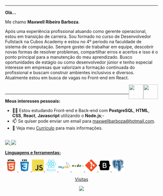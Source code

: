<hr />
<p align="left" > 
  <b> Olá...</b>
</p>

<p align="left" >
Me chamo <b> Maxwell Ribeiro Barboza</b>.
</p>

<p align="left" >
  Após uma experiência profissional atuando como gerente operacional, estou em transição de carreira.
  Sou formado no curso de Desenvolvedor Fullstack na Cubos Academy e estou no 4º periodo na faculdade 
  de sistema de computação. Sempre gostei de trabalhar em equipe, descobrir novas formas de resolver 
  problemas, compartilhar erros e acertos e isso é o ponto principal para a manutenção do meu aprendizado.
  Busco oportunidades de estágio ou como desenvolvedor júnior e tenho especial interesse em empresas que valorizam
  a formação continuada do profissional e buscam construir ambientes inclusivos e diversos.<br>
  Atualmente estou em busca de vagas no Front-end em React.
</p>


<a href="https://api.whatsapp.com/send?phone=5521965170368" target="_blank">
  <img align="right" src="https://e7.pngegg.com/pngimages/874/257/png-clipart-whatsapp-computer-icons-computer-software-whatsapp-text-logo-thumbnail.png" width="48px"      height="48px">
</a>
<a href="https://www.linkedin.com/in/maxwell-ribeiro-barboza-2677351a5/" target="_blank">
  <img align="right" src="https://i.ibb.co/Kx2GSrT/linkedin.png" width="48px" height="48px">
</a>

<p align="left" >

<br/>
<hr />

**Meus interesses pessoais:**


- 👩‍💻 Estou estudando Front-end e Back-end com **PostgreSQL**, **HTML**, **CSS**, **React**, **Javascript** utilizando o **Node.js**;-       
- 📫 Se quiser pode enviar um email para maxwellbarboza@hotmail.com.
- 📝 Veja meu <a href="https://drive.google.com/file/d/1rMwxfHENWDMb7PBtehKuSxjg-3XkLL1O/view?usp=sharing" target="_blank">Currículo</a> para mais informações.
<br/>
<div>
  <a href="https://github.com/maxwelllbarboza">
  <img height="140em" src="https://github-readme-stats.vercel.app/api?username=maxwelllbarboza&show_icons=true&theme=dark&include_all_commits=true&count_private=true"/>
  <img height="140em" src="https://github-readme-stats.vercel.app/api/top-langs/?username=maxwelllbarboza&layout=compact&langs_count=16&theme=dark"/>
</div>

**Linguagens e ferramentas:**  

<p align="left">
<img src="https://raw.githubusercontent.com/devicons/devicon/master/icons/html5/html5-original-wordmark.svg" alt="html5" width="40" height="40"/> 
<img src="https://raw.githubusercontent.com/devicons/devicon/master/icons/css3/css3-original-wordmark.svg" alt="css3" width="40" height="40"/> 
<img src="https://raw.githubusercontent.com/devicons/devicon/master/icons/javascript/javascript-original.svg" alt="javascript" width="40" height="40"/> 
<img src="https://raw.githubusercontent.com/devicons/devicon/master/icons/react/react-original-wordmark.svg" alt="react" width="40" height="40"/> 
<img src="https://raw.githubusercontent.com/devicons/devicon/master/icons/mysql/mysql-original-wordmark.svg" alt="mysql" width="40" height="40"/> 
<img src="https://raw.githubusercontent.com/devicons/devicon/master/icons/nodejs/nodejs-original-wordmark.svg" alt="nodejs" width="40" height="40"/> 
<img src="https://raw.githubusercontent.com/devicons/devicon/master/icons/git/git-original.svg" alt="git" width="40" height="40"/> 
<img src="https://raw.githubusercontent.com/devicons/devicon/master/icons/bootstrap/bootstrap-plain.svg" alt="Bootstrap" width="40" height="40" />
<img src="https://raw.githubusercontent.com/devicons/devicon/master/icons/postgresql/postgresql-plain.svg" alt="postgresql" width="40" height="40" />

</p>
  
<p align="center">Visitas</p>
<p align="center">   <img alingn="center" src="https://profile-counter.glitch.me/maxwelllbarboza/count.svg" /></p>
